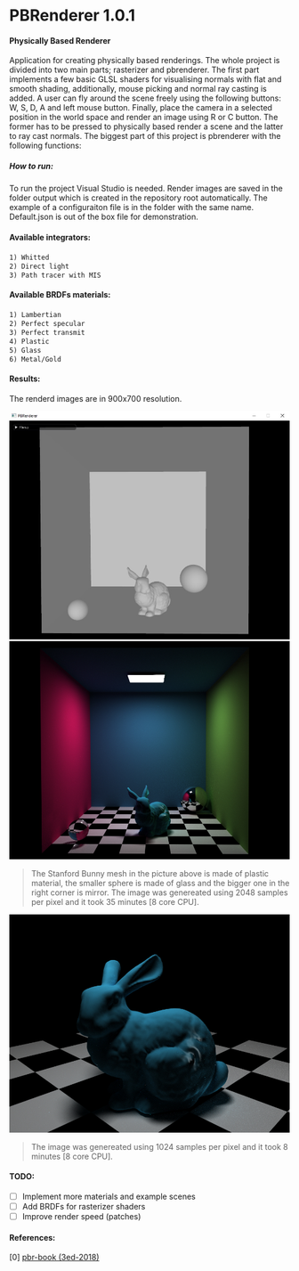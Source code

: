 # PBRenderer 1.0.1

####  Physically Based Renderer

Application for creating physically based renderings. The whole project is divided into two main parts; rasterizer and pbrenderer. The first part implements a few basic GLSL shaders for visualising normals with flat and smooth shading, additionally, mouse picking and normal ray casting is added. A user can fly around the scene freely using the following buttons: W, S, D, A and left mouse button. Finally, place the camera in a selected position in the world space and render an image using R or C button. The former has to be pressed to physically based render a scene and the latter to ray cast normals. The biggest part of this project is pbrenderer with the following functions:

##### How to run:

To run the project Visual Studio is needed. Render images are saved in the folder output which is created in the repository root automatically. The example of a configuraiton file is in the folder with the same name. Default.json is out of the box file for demonstration.

#### Available integrators:
```
1) Whitted
2) Direct light
3) Path tracer with MIS
```

####  Available BRDFs materials:
```
1) Lambertian
2) Perfect specular
3) Perfect transmit
4) Plastic
5) Glass
6) Metal/Gold
```

####  Results:

The renderd images are in 900x700 resolution.

![input_1](https://github.com/Zielon/PBRenderer/blob/master/samples/input_1.jpg)
![output_1](https://github.com/Zielon/PBRenderer/blob/master/samples/output_1.jpg)

> The Stanford Bunny mesh in the picture above is made of plastic material, the smaller sphere is made of glass and the bigger one in the right corner is mirror.
> The image was genereated using 2048 samples per pixel and it took 35 minutes [8 core CPU].

![output_2](https://github.com/Zielon/PBRenderer/blob/master/samples/output_2.jpg)

> The image was genereated using 1024 samples per pixel and it took 8 minutes [8 core CPU].

#### TODO:

- [ ] Implement more materials and example scenes
- [ ] Add BRDFs for rasterizer shaders
- [ ] Improve render speed (patches)

#### References:
[0] [pbr-book (3ed-2018)](http://www.pbr-book.org/3ed-2018/contents.html)